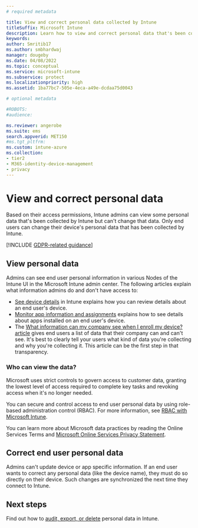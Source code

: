 ```yaml
---
# required metadata

title: View and correct personal data collected by Intune
titleSuffix: Microsoft Intune
description: Learn how to view and correct personal data that's been collected by Intune.
keywords:
author: Smritib17
ms.author: smbhardwaj
manager: dougeby
ms.date: 04/08/2022
ms.topic: conceptual
ms.service: microsoft-intune
ms.subservice: protect
ms.localizationpriority: high
ms.assetid: 1ba77bc7-505e-4eca-a49e-dcdaa75d0043

# optional metadata

#ROBOTS:
#audience:

ms.reviewer: angerobe
ms.suite: ems
search.appverid: MET150
#ms.tgt_pltfrm:
ms.custom: intune-azure
ms.collection:
- tier2
- M365-identity-device-management
- privacy
---
```


# View and correct personal data

Based on their access permissions, Intune admins can view some personal data that's been collected by Intune but can't change that data. Only end users can change their device's personal data that has been collected by Intune.

[!INCLUDE [GDPR-related guidance](../includes/gdpr-dsr-and-stp-note.md)]

## View personal data

Admins can see end user personal information in various Nodes of the Intune UI in the Microsoft Intune admin center. The following articles explain what information admins do and don't have access to:

- [See device details](../remote-actions/device-inventory.md) in Intune explains how you can review details about an end user's device.
- [Monitor app information and assignments](../apps/apps-monitor.md) explains how to see details about apps installed on an end user's device.
- The [What information can my company see when I enroll my device? article](../user-help/what-info-can-your-company-see-when-you-enroll-your-device-in-intune.md) gives end users a list of data that their company can and can't see. It's best to clearly tell your users what kind of data you're collecting and why you're collecting it. This article can be the first step in that transparency.

### Who can view the data?

Microsoft uses strict controls to govern access to customer data, granting the lowest level of access required to complete key tasks and revoking access when it's no longer needed.

You can secure and control access to end user personal data by using role-based administration control (RBAC). For more information, see [RBAC with Microsoft Intune](../fundamentals/role-based-access-control.md).

You can learn more about Microsoft data practices by reading the Online Services Terms and [Microsoft Online Services Privacy Statement](https://go.microsoft.com/fwlink/p/?linkid=131004&clcid=0x409). 

## Correct end user personal data

Admins can't update device or app specific information. If an end user wants to correct any personal data (like the device name), they must do so directly on their device. Such changes are synchronized the next time they connect to Intune.


## Next steps

Find out how to [audit, export, or delete](privacy-data-audit-export-delete.md) personal data in Intune.